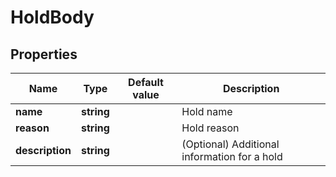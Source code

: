 # HoldBody

## Properties

| Name            | Type       | Default value | Description                                  |
|-----------------|------------|---------------|----------------------------------------------|
| **name**        | **string** |               | Hold name                                    |
| **reason**      | **string** |               | Hold reason                                  |
| **description** | **string** |               | (Optional) Additional information for a hold |
